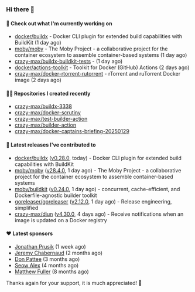 ### Hi there 👋

#### 👷 Check out what I'm currently working on

- [docker/buildx](https://github.com/docker/buildx) - Docker CLI plugin for extended build capabilities with BuildKit (1 day ago)
- [moby/moby](https://github.com/moby/moby) - The Moby Project - a collaborative project for the container ecosystem to assemble container-based systems (1 day ago)
- [crazy-max/buildx-buildkit-tests](https://github.com/crazy-max/buildx-buildkit-tests) -  (1 day ago)
- [docker/actions-toolkit](https://github.com/docker/actions-toolkit) - Toolkit for Docker (GitHub) Actions (2 days ago)
- [crazy-max/docker-rtorrent-rutorrent](https://github.com/crazy-max/docker-rtorrent-rutorrent) - rTorrent and ruTorrent Docker image (2 days ago)

#### 👨‍💻 Repositories I created recently

- [crazy-max/buildx-3338](https://github.com/crazy-max/buildx-3338)
- [crazy-max/docker-scrutiny](https://github.com/crazy-max/docker-scrutiny)
- [crazy-max/test-builder-action](https://github.com/crazy-max/test-builder-action)
- [crazy-max/builder-action](https://github.com/crazy-max/builder-action)
- [crazy-max/docker-captains-briefing-20250129](https://github.com/crazy-max/docker-captains-briefing-20250129)

#### 🚀 Latest releases I've contributed to

- [docker/buildx](https://github.com/docker/buildx) ([v0.28.0](https://github.com/docker/buildx/releases/tag/v0.28.0), today) - Docker CLI plugin for extended build capabilities with BuildKit
- [moby/moby](https://github.com/moby/moby) ([v28.4.0](https://github.com/moby/moby/releases/tag/v28.4.0), 1 day ago) - The Moby Project - a collaborative project for the container ecosystem to assemble container-based systems
- [moby/buildkit](https://github.com/moby/buildkit) ([v0.24.0](https://github.com/moby/buildkit/releases/tag/v0.24.0), 1 day ago) - concurrent, cache-efficient, and Dockerfile-agnostic builder toolkit
- [goreleaser/goreleaser](https://github.com/goreleaser/goreleaser) ([v2.12.0](https://github.com/goreleaser/goreleaser/releases/tag/v2.12.0), 1 day ago) - Release engineering, simplified
- [crazy-max/diun](https://github.com/crazy-max/diun) ([v4.30.0](https://github.com/crazy-max/diun/releases/tag/v4.30.0), 4 days ago) - Receive notifications when an image is updated on a Docker registry

#### ❤️ Latest sponsors
- [Jonathan Prusik](https://github.com/jprusik) (1 week ago)
- [Jeremy Chabernaud](https://github.com/djerfy) (2 months ago)
- [Don Pattee](https://github.com/DPattee) (3 months ago)
- [Seow Alex](https://github.com/seowalex) (4 months ago)
- [Matthew Fuller](https://github.com/mathematics333) (8 months ago)

Thanks again for your support, it is much appreciated! 🙏
